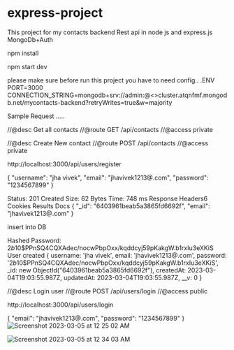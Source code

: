 # express-project
This project for my contacts backend Rest api in node js and express.js MongoDb+Auth




npm install

npm start dev



please make sure before run this project you have  to need config..
.ENV
PORT=3000
CONNECTION_STRING=mongodb+srv://admin:<password>@<>cluster.atqnfmf.mongodb.net/mycontacts-backend?retryWrites=true&w=majority



Sample Request .....

//@desc Get all contacts
//@route GET /api/contacts
//@access private




//@desc Create New contact
//@route POST /api/contacts
//@access private

http://localhost:3000/api/users/register

{
  "username": "jha vivek",
  "email": "jhavivek1213@.com",
  "password": "1234567899"
}

Status: 201 Created
Size: 62 Bytes
Time: 748 ms
Response
Headers6
Cookies
Results
Docs
{
  "_id": "6403961beab5a3865fd6692f",
  "email": "jhavivek1213@.com"
}

insert into DB

Hashed Password:  $2b$10$PPnSQ4CQXAdec/nocwPbpOxx/kqddcyj59pKakgW.b1rxIu3eXKiS
User created {
  username: 'jha vivek',
  email: 'jhavivek1213@.com',
  password: '$2b$10$PPnSQ4CQXAdec/nocwPbpOxx/kqddcyj59pKakgW.b1rxIu3eXKiS',
  _id: new ObjectId("6403961beab5a3865fd6692f"),
  createdAt: 2023-03-04T19:03:55.987Z,
  updatedAt: 2023-03-04T19:03:55.987Z,
  __v: 0
}






//@desc Login user
//@route POST /api/users/login
//@access public

http://localhost:3000/api/users/login


{
  "email": "jhavivek1213@.com",
  "password": "1234567899"
}
![Screenshot 2023-03-05 at 12 25 02 AM](https://user-images.githubusercontent.com/67068290/222924767-682149e1-e446-40b9-8629-2cc3dc9a4562.png)

![Screenshot 2023-03-05 at 12 34 03 AM](https://user-images.githubusercontent.com/67068290/222924770-b65955c0-5f04-48cc-92d9-4d48437e8575.png)






